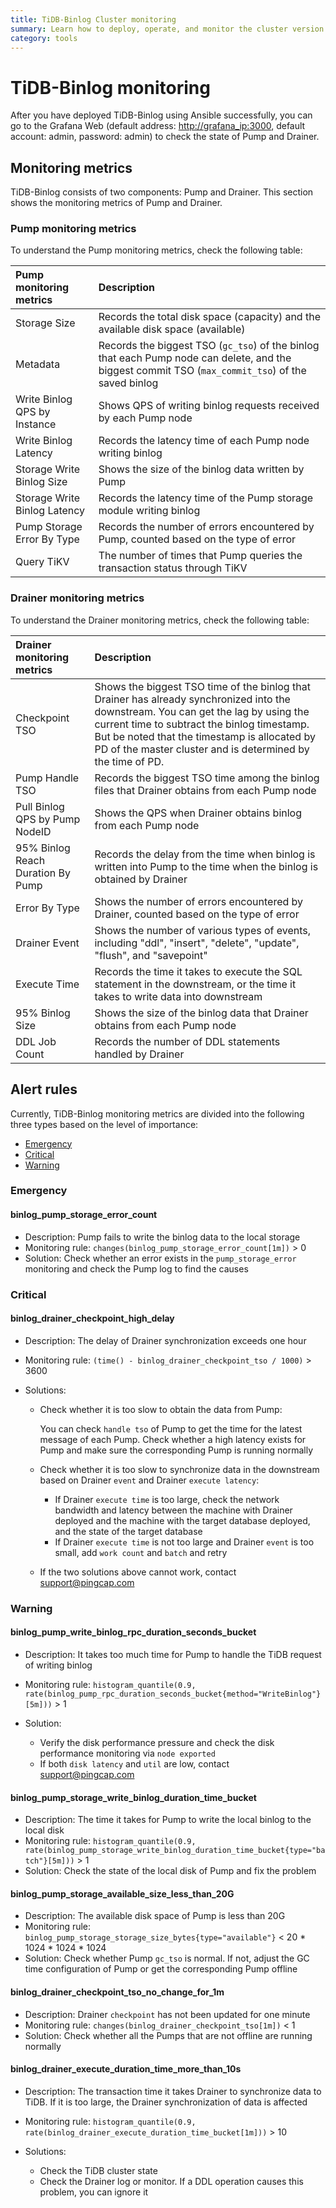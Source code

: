 ```yaml
---
title: TiDB-Binlog Cluster monitoring
summary: Learn how to deploy, operate, and monitor the cluster version of TiDB-Binlog.
category: tools
---
```


# TiDB-Binlog monitoring

After you have deployed TiDB-Binlog using Ansible successfully, you can go to the Grafana Web (default address: <http://grafana_ip:3000>, default account: admin, password: admin) to check the state of Pump and Drainer.

## Monitoring metrics

TiDB-Binlog consists of two components: Pump and Drainer. This section shows the monitoring metrics of Pump and Drainer.

### Pump monitoring metrics

To understand the Pump monitoring metrics, check the following table:

| Pump monitoring metrics | Description |
|:---|:---|
| Storage Size | Records the total disk space (capacity) and the available disk space (available)|
| Metadata | Records the biggest TSO (`gc_tso`) of the binlog that each Pump node can delete, and the biggest commit TSO (`max_commit_tso`) of the saved binlog |
| Write Binlog QPS by Instance | Shows QPS of writing binlog requests received by each Pump node |
| Write Binlog Latency | Records the latency time of each Pump node writing binlog |
| Storage Write Binlog Size | Shows the size of the binlog data written by Pump |
| Storage Write Binlog Latency | Records the latency time of the Pump storage module writing binlog |
| Pump Storage Error By Type | Records the number of errors encountered by Pump, counted based on the type of error |
| Query TiKV | The number of times that Pump queries the transaction status through TiKV |

### Drainer monitoring metrics

To understand the Drainer monitoring metrics, check the following table:

| Drainer monitoring metrics | Description |
|:---|:---|
| Checkpoint TSO | Shows the biggest TSO time of the binlog that Drainer has already synchronized into the downstream. You can get the lag by using the current time to subtract the binlog timestamp. But be noted that the timestamp is allocated by PD of the master cluster and is determined by the time of PD.|
| Pump Handle TSO | Records the biggest TSO time among the binlog files that Drainer obtains from each Pump node |
| Pull Binlog QPS by Pump NodeID | Shows the QPS when Drainer obtains binlog from each Pump node |
| 95% Binlog Reach Duration By Pump | Records the delay from the time when binlog is written into Pump to the time when the binlog is obtained by Drainer |
| Error By Type | Shows the number of errors encountered by Drainer, counted based on the type of error |
| Drainer Event | Shows the number of various types of events, including "ddl", "insert", "delete", "update", "flush", and "savepoint" |
| Execute Time | Records the time it takes to execute the SQL statement in the downstream, or the time it takes to write data into downstream |
| 95% Binlog Size | Shows the size of the binlog data that Drainer obtains from each Pump node |
| DDL Job Count | Records the number of DDL statements handled by Drainer|

## Alert rules

Currently, TiDB-Binlog monitoring metrics are divided into the following three types based on the level of importance:

- [Emergency](#emergency)
- [Critical](#critical)
- [Warning](#warning)

### Emergency

#### binlog_pump_storage_error_count

- Description: Pump fails to write the binlog data to the local storage
- Monitoring rule: `changes(binlog_pump_storage_error_count[1m])` > 0
- Solution: Check whether an error exists in the `pump_storage_error` monitoring and check the Pump log to find the causes

### Critical

#### binlog_drainer_checkpoint_high_delay

- Description: The delay of Drainer synchronization exceeds one hour
- Monitoring rule: `(time() - binlog_drainer_checkpoint_tso / 1000)` > 3600
- Solutions:

    - Check whether it is too slow to obtain the data from Pump:

        You can check `handle tso` of Pump to get the time for the latest message of each Pump. Check whether a high latency exists for Pump and make sure the corresponding Pump is running normally

    - Check whether it is too slow to synchronize data in the downstream based on Drainer `event` and Drainer `execute latency`:

        - If Drainer `execute time` is too large, check the network bandwidth and latency between the machine with Drainer deployed and the machine with the target database deployed, and the state of the target database
        - If Drainer `execute time` is not too large and Drainer `event` is too small, add `work count` and `batch` and retry

    - If the two solutions above cannot work, contact [support@pingcap.com](mailto:support@pingcap.com)

### Warning

#### binlog_pump_write_binlog_rpc_duration_seconds_bucket

- Description: It takes too much time for Pump to handle the TiDB request of writing binlog
- Monitoring rule: `histogram_quantile(0.9, rate(binlog_pump_rpc_duration_seconds_bucket{method="WriteBinlog"}[5m]))` > 1
- Solution:

    - Verify the disk performance pressure and check the disk performance monitoring via `node exported`
    - If both `disk latency` and `util` are low, contact [support@pingcap.com](mailto:support@pingcap.com)

#### binlog_pump_storage_write_binlog_duration_time_bucket

- Description: The time it takes for Pump to write the local binlog to the local disk
- Monitoring rule: `histogram_quantile(0.9, rate(binlog_pump_storage_write_binlog_duration_time_bucket{type="batch"}[5m]))` > 1
- Solution: Check the state of the local disk of Pump and fix the problem

#### binlog_pump_storage_available_size_less_than_20G

- Description: The available disk space of Pump is less than 20G
- Monitoring rule: `binlog_pump_storage_storage_size_bytes{type="available"}` < 20 * 1024 * 1024 * 1024
- Solution: Check whether Pump `gc_tso` is normal. If not, adjust the GC time configuration of Pump or get the corresponding Pump offline

#### binlog_drainer_checkpoint_tso_no_change_for_1m

- Description: Drainer `checkpoint` has not been updated for one minute
- Monitoring rule: `changes(binlog_drainer_checkpoint_tso[1m])` < 1
- Solution: Check whether all the Pumps that are not offline are running normally

#### binlog_drainer_execute_duration_time_more_than_10s

- Description: The transaction time it takes Drainer to synchronize data to TiDB. If it is too large, the Drainer synchronization of data is affected
- Monitoring rule: `histogram_quantile(0.9, rate(binlog_drainer_execute_duration_time_bucket[1m]))` > 10
- Solutions:

    - Check the TiDB cluster state
    - Check the Drainer log or monitor. If a DDL operation causes this problem, you can ignore it
